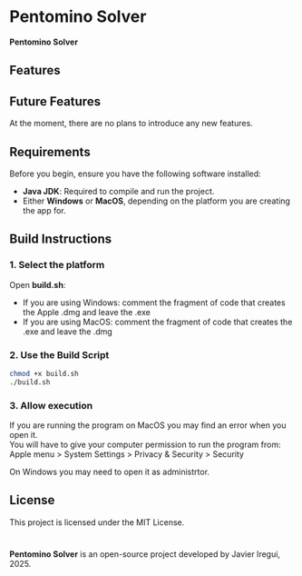 <!-- <p align="center">
  <img src="media/banner.png" alt="Banner">
</p> -->

# Pentomino Solver

**Pentomino Solver** 

## Features


## Future Features

At the moment, there are no plans to introduce any new features.

## Requirements

Before you begin, ensure you have the following software installed:

- **Java JDK**: Required to compile and run the project.
- Either **Windows** or **MacOS**, depending on the platform you are creating the app for.

## Build Instructions

### 1. Select the platform

Open **build.sh**:

- If you are using Windows: comment the fragment of code that creates the Apple .dmg and leave the .exe
- If you are using MacOS: comment the fragment of code that creates the .exe and leave the .dmg

### 2. Use the Build Script

```bash
chmod +x build.sh
./build.sh
```

### 3. Allow execution

If you are running the program on MacOS you may find an error when you open it. <br>
You will have to give your computer permission to run the program from:<br>
Apple menu > System Settings > Privacy & Security > Security

On Windows you may need to open it as administrtor.

## License

This project is licensed under the MIT License.

#

**Pentomino Solver** is an open-source project developed by Javier Iregui, 2025.
